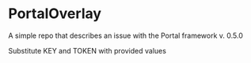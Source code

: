 # PortalOverlay

A simple repo that describes an issue with the Portal framework v. 0.5.0

Substitute KEY and TOKEN with provided values
